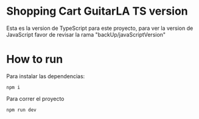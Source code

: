 # Shopping Cart GuitarLA TS version

Esta es la version de TypeScript para este proyecto, para ver la version de JavaScript favor de revisar la rama "backUp/javaScriptVersion"

# How to run 

Para instalar las dependencias: 

`npm i`

Para correr el proyecto 

`npm run dev`
